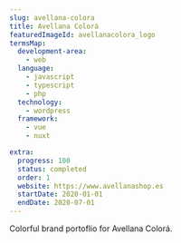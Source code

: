 ```yaml
---
slug: avellana-colora
title: Avellana Colorá
featuredImageId: avellanacolora_logo
termsMap:
  development-area:
    - web
  language:
    - javascript
    - typescript
    - php
  technology:
    - wordpress
  framework:
    - vue
    - nuxt

extra:
  progress: 100
  status: completed
  order: 1
  website: https://www.avellanashop.es
  startDate: 2020-01-01
  endDate: 2020-07-01
---
```


Colorful brand portoflio for Avellana Colorá.
